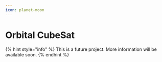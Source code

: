 ```yaml
---
icon: planet-moon
---
```


# Orbital CubeSat

{% hint style="info" %}
This is a future project. More information will be available soon.
{% endhint %}

